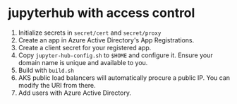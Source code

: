 # jupyterhub with access control 

1. Initialize secrets in `secret/cert` and `secret/proxy`
2. Create an app in Azure Active Directory's App Registrations. 
3. Create a client secret for your registered app. 
4. Copy `jupyter-hub-config.sh` to `$HOME` and configure it. Ensure your domain name is unique and available to you.
5. Build with `build.sh` 
6. AKS public load balancers will automatically procure a public IP. You can modify the URI from there. 
7. Add users with Azure Active Directory. 

